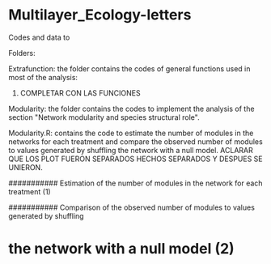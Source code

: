 # Multilayer_Ecology-letters
Codes and data to 

Folders:

Extrafunction: the folder contains the codes of general functions used in most of the analysis:

1. COMPLETAR CON LAS FUNCIONES



Modularity: the folder contains the codes to implement the analysis of the section "Network modularity and species structural role".

Modularity.R: contains the code to estimate the number of modules in the networks for each treatment and compare the observed number of modules to values generated by shuffling the network with a null model. ACLARAR QUE LOS PLOT FUERON SEPARADOS HECHOS SEPARADOS Y DESPUES SE UNIERON.


########### Estimation of the number of modules in the network for each treatment (1)

########### Comparison of the observed number of modules to values generated by shuffling 
# the network with a null model (2)
